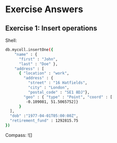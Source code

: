 # Exercise Answers

## **Exercise 1**: Insert operations

Shell: 
```bash
db.mycoll.insertOne({
    "name" : {
      "first" : "John",
      "last" : "Doe" },
    "address" : [
      { "location" : "work",
        "address" : {
          "street" : "16 Hatfields",
          "city" : "London",
          "postal_code" : "SE1 8DJ"},
        "geo" : { "type" : "Point", "coord" : [
         -0.109081, 51.5065752]}
      }
  ],
  "dob" :"1977-04-01T05:00:00Z",
  "retirement_fund" : 1292815.75
})
```

Compass: 
![]